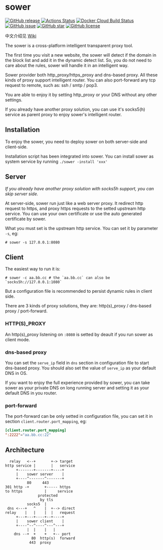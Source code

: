 # sower
[![GitHub release](http://img.shields.io/github/release/wweir/sower.svg?style=popout)](https://github.com/wweir/sower/releases)
[![Actions Status](https://github.com/wweir/sower/workflows/Go/badge.svg)](https://github.com/wweir/sower/actions)
[![Docker Cloud Build Status](https://img.shields.io/docker/cloud/build/wweir/sower.svg?style=popout)](https://hub.docker.com/r/wweir/sower)
[![GitHub issue](https://img.shields.io/github/issues/wweir/sower.svg?style=popout)](https://github.com/wweir/sower/issues)
[![GitHub star](https://img.shields.io/github/stars/wweir/sower.svg?style=popout)](https://github.com/wweir/sower/stargazers)
[![GitHub license](https://img.shields.io/github/license/wweir/sower.svg?style=popout)](LICENSE)


中文介绍见 [Wiki](https://github.com/wweir/sower/wiki)

The sower is a cross-platform intelligent transparent proxy tool.

The first time you visit a new website, the sower will detect if the domain in the block list and add it in the dynamic detect list. So, you do not need to care about the rules, sower will handle it in an intelligent way.

Sower provider both http_proxy/https_proxy and dns-based proxy. All these kinds of proxy support intelligent router. You can also port-forward any tcp request to remote, such as: ssh / smtp / pop3.

You are able to enjoy it by setting http_proxy or your DNS without any other settings.

If you already have another proxy solution, you can use it's socks5(h) service as parent proxy to enjoy sower's intelligent router.


## Installation
To enjoy the sower, you need to deploy sower on both server-side and client-side.

Installation script has been integrated into sower. You can install sower as system service by running `./sower -install 'xxx'`

## Server
*If you already have another proxy solution with socks5h support, you can skip server side.*

At server-side, sower run just like a web server proxy.
It redirect http request to https, and proxy https requests to the setted upstream http service.
You can use your own certificate or use the auto generated certificate by sower.

What you must set is the upstream http service. You can set it by parameter `-s`, eg:
``` shell
# sower -s 127.0.0.1:8080
```

## Client
The easiest way to run it is:
``` shell
# sower -c aa.bb.cc # the `aa.bb.cc` can also be `socks5h://127.0.0.1:1080`
```
But a configuration file is recommended to persist dynamic rules in client side.

There are 3 kinds of proxy solutions, they are: http(s)_proxy / dns-based proxy / port-forward.

### HTTP(S)_PROXY
An http(s)_proxy listening on `:8080` is setted by deault if you run sower as client mode.

### dns-based proxy
You can set the `serve_ip` field in `dns` section in configuration file to start dns-based proxy. You should also set the value of `serve_ip` as your default DNS in OS.

If you want to enjoy the full experience provided by sower, you can take sower as your private DNS on long running server and setting it as your default DNS in you router.

### port-forward
The port-forward can be only setted in configuration file, you can set it in section `client.router.port_mapping`, eg:
``` toml
[client.router.port_mapping]
":2222"="aa.bb.cc:22"
```


## Architecture
```
  relay   <--+       +-> target
http service |       |   service
     +-------+-------+----+
     |    sower server    |
     +----^-------^-------+
          80     443
301 http -+       +----- https
to https          |     service
               protected
                by tls
          socks5  |
 dns <---+   ^    |  +--> direct
relay    |   |    |  |   request
     +---+---+----+--+----+
     |    sower client    |
     +----^--^----^---^---+
          |  |    |   |
    dns --+  +    +   +-- port
            80  http(s)  forward
           443  proxy
```
